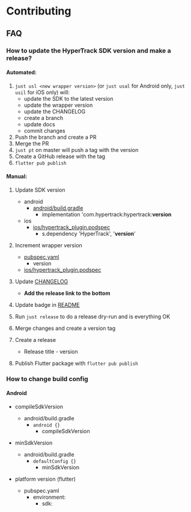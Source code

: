 # Contributing

## FAQ

### How to update the HyperTrack SDK version and make a release?

#### Automated:

1. `just usl <new wrapper version>` (or `just usal` for Android only, `just usil` for iOS only) will:
   - update the SDK to the latest version
   - update the wrapper version
   - update the CHANGELOG
   - create a branch
   - update docs
   - commit changes
2. Push the branch and create a PR
3. Merge the PR
4. `just pt` on master will push a tag with the version
5. Create a GitHub release with the tag
6. `flutter pub publish`

#### Manual:

1. Update SDK version

    - android
        - [android/build.gradle](android/build.gradle)
            - implementation 'com.hypertrack:hypertrack:**version**
    - ios
        - [ios/hypertrack_plugin.podspec](ios/hypertrack_plugin.podspec)
            - s.dependency 'HyperTrack', '**version**'

2. Increment wrapper version
    - [pubspec.yaml](pubspec.yaml)
        - version
    - [ios/hypertrack_plugin.podspec](ios/hypertrack_plugin.podspec)

3. Update [CHANGELOG](CHANGELOG.md)

    - **Add the release link to the bottom**

4. Update badge in [README](README.md)

5. Run `just release` to do a release dry-run and is everything OK

6. Merge changes and create a version tag

7. Create a release
    - Release title - version

8. Publish Flutter package with `flutter pub publish`

### How to change build config

#### Android

- compileSdkVersion
    - android/build.gradle
        - `android {}`
            - compileSdkVersion

- minSdkVersion
    - android/build.gradle
        - `defaultConfig {}`
            - minSdkVersion

- platform version (flutter)
    - pubspec.yaml
        - environment:
            - sdk: 
